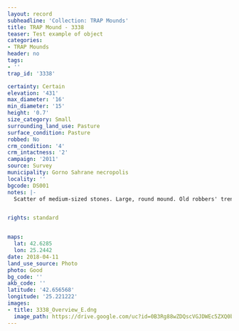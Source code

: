 ```yaml
---
layout: record
subheadline: 'Collection: TRAP Mounds'
title: TRAP Mound - 3338
teaser: Test example of object
categories:
- TRAP Mounds
header: no
tags:
- ''
trap_id: '3338'

certainty: Certain
elevation: '431'
max_diameter: '16'
min_diameter: '15'
height: '0.7'
size_category: Small
surrounding_land_use: Pasture
surface_condition: Pasture
robbed: No
crm_condition: '4'
crm_intactness: '2'
campaign: '2011'
source: Survey
municipality: Gorno Sahrane necropolis
locality: ''
bgcode: DS001
notes: |-
  Scatter of medium-sized stones. Large, round mound. Old robbers' trench's.


rights: standard


maps:
  lat: 42.6285
  lon: 25.2442
date: 2018-04-11
land_use_source: Photo
photo: Good
bg_code: ''
akb_code: ''
latitude: '42.656568'
longitude: '25.221222'
images:
- title: 3338_Overview_E.dng
  image_path: https://drive.google.com/uc?id=0B3Rg88wZDQscVGJDWEc5ZXQ0bGM
---
```

